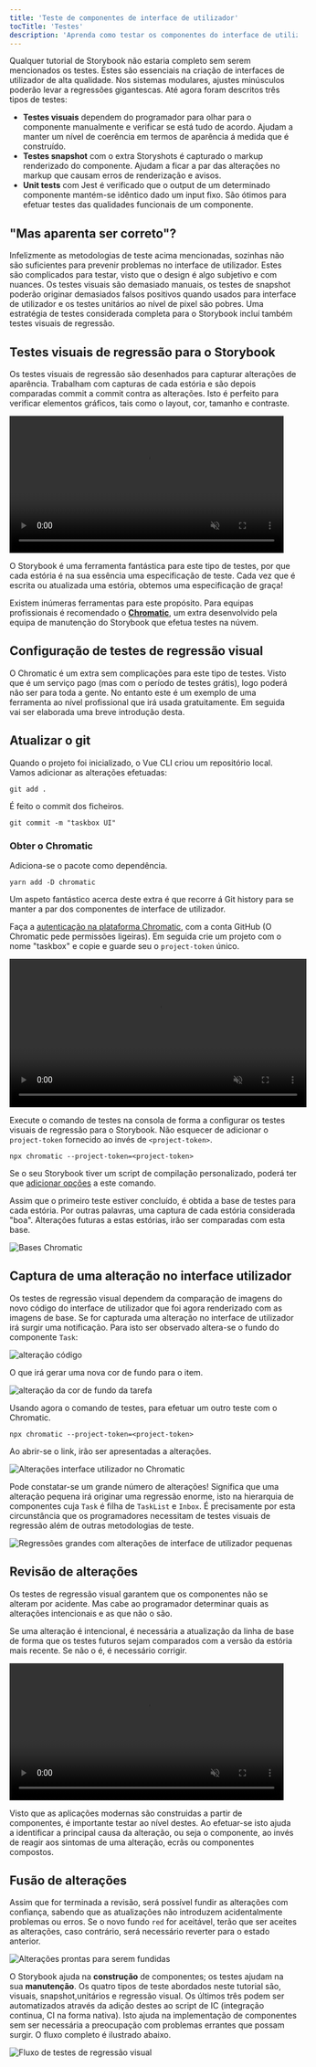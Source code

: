 ```yaml
---
title: 'Teste de componentes de interface de utilizador'
tocTitle: 'Testes'
description: 'Aprenda como testar os componentes do interface de utilizador'
---
```


Qualquer tutorial de Storybook não estaria completo sem serem mencionados os testes. Estes são essenciais na criação de interfaces de utilizador de alta qualidade. Nos sistemas modulares, ajustes minúsculos poderão levar a regressões gigantescas. Até agora foram descritos três tipos de testes:

- **Testes visuais** dependem do programador para olhar para o componente manualmente e verificar se está tudo de acordo. Ajudam a manter um nível de coerência em termos de aparência á medida que é construído.
- **Testes snapshot** com o extra Storyshots é capturado o markup renderizado do componente. Ajudam a ficar a par das alterações no markup que causam erros de renderização e avisos.
- **Unit tests** com Jest é verificado que o output de um determinado componente mantém-se idêntico dado um input fixo. São ótimos para efetuar testes das qualidades funcionais de um componente.

## "Mas aparenta ser correto"?

Infelizmente as metodologias de teste acima mencionadas, sozinhas não são suficientes para prevenir problemas no interface de utilizador. Estes são complicados para testar, visto que o design é algo subjetivo e com nuances. Os testes visuais são demasiado manuais, os testes de snapshot poderão originar demasiados falsos positivos quando usados para interface de utilizador e os testes unitários ao nível de pixel são pobres. Uma estratégia de testes considerada completa para o Storybook incluí também testes visuais de regressão.

## Testes visuais de regressão para o Storybook

Os testes visuais de regressão são desenhados para capturar alterações de aparência. Trabalham com capturas de cada estória e são depois comparadas commit a commit contra as alterações. Isto é perfeito para verificar elementos gráficos, tais como o layout, cor, tamanho e contraste.

<video autoPlay muted playsInline loop style="width:480px; margin: 0 auto;">
  <source
    src="/intro-to-storybook/visual-regression-testing.mp4"
    type="video/mp4"
  />
</video>

O Storybook é uma ferramenta fantástica para este tipo de testes, por que cada estória é na sua essência uma especificação de teste. Cada vez que é escrita ou atualizada uma estória, obtemos uma especificação de graça!

Existem inúmeras ferramentas para este propósito. Para equipas profissionais é recomendado o [**Chromatic**](https://www.chromatic.com/?utm_source=storybook_website&utm_medium=link&utm_campaign=storybook), um extra desenvolvido pela equipa de manutenção do Storybook que efetua testes na núvem.

## Configuração de testes de regressão visual

O Chromatic é um extra sem complicações para este tipo de testes. Visto que é um serviço pago (mas com o período de testes grátis), logo poderá não ser para toda a gente. No entanto este é um exemplo de uma ferramenta ao nível profissional que irá usada gratuitamente.
Em seguida vai ser elaborada uma breve introdução desta.

## Atualizar o git

Quando o projeto foi inicializado, o Vue CLI criou um repositório local. Vamos adicionar as alterações efetuadas:

```shell
git add .
```

É feito o commit dos ficheiros.

```shell
git commit -m "taskbox UI"
```

### Obter o Chromatic

Adiciona-se o pacote como dependência.

```shell
yarn add -D chromatic
```

Um aspeto fantástico acerca deste extra é que recorre á Git history para se manter a par dos componentes de interface de utilizador.

Faça a [autenticação na plataforma Chromatic](https://www.chromatic.com/start/?utm_source=storybook_website&utm_medium=link&utm_campaign=storybook), com a conta GitHub (O Chromatic pede permissões ligeiras). Em seguida crie um projeto com o nome "taskbox" e copie e guarde seu o `project-token` único.

<video autoPlay muted playsInline loop style="width:520px; margin: 0 auto;">
  <source
    src="/intro-to-storybook/chromatic-setup-learnstorybook.mp4"
    type="video/mp4"
  />
</video>

Execute o comando de testes na consola de forma a configurar os testes visuais de regressão para o Storybook. Não esquecer de adicionar o `project-token` fornecido ao invés de `<project-token>`.

```shell
npx chromatic --project-token=<project-token>
```

<div class="aside"> Se o seu Storybook tiver um script de compilação personalizado, poderá ter que <a href="https://www.chromatic.com/docs/setup?utm_source=storybook_website&utm_medium=link&utm_campaign=storybook#command-options">adicionar opções</a> a este comando. </div>

Assim que o primeiro teste estiver concluído, é obtida a base de testes para cada estória. Por outras palavras, uma captura de cada estória considerada "boa". Alterações futuras a estas estórias, irão ser comparadas com esta base.

![Bases Chromatic](/intro-to-storybook/chromatic-baselines.png)

## Captura de uma alteração no interface utilizador

Os testes de regressão visual dependem da comparação de imagens do novo código do interface de utilizador que foi agora renderizado com as imagens de base. Se for capturada uma alteração no interface de utilizador irá surgir uma notificação. Para isto ser observado altera-se o fundo do componente `Task`:

![alteração código](/intro-to-storybook/chromatic-change-to-task-component.png)

O que irá gerar uma nova cor de fundo para o item.

![alteração da cor de fundo da tarefa](/intro-to-storybook/chromatic-task-change.png)

Usando agora o comando de testes, para efetuar um outro teste com o Chromatic.

```shell
npx chromatic --project-token=<project-token>
```

Ao abrir-se o link, irão ser apresentadas a alterações.

![Alterações interface utilizador no Chromatic](/intro-to-storybook/chromatic-catch-changes.png)

Pode constatar-se um grande número de alterações! Significa que uma alteração pequena irá originar uma regressão enorme, isto na hierarquia de componentes cuja `Task` é filha de `TaskList` e `Inbox`.
É precisamente por esta circunstância que os programadores necessitam de testes visuais de regressão além de outras metodologias de teste.

![Regressões grandes com alterações de interface de utilizador pequenas](/intro-to-storybook/minor-major-regressions.gif)

## Revisão de alterações

Os testes de regressão visual garantem que os componentes não se alteram por acidente. Mas cabe ao programador determinar quais as alterações intencionais e as que não o são.

Se uma alteração é intencional, é necessária a atualização da linha de base de forma que os testes futuros sejam comparados com a versão da estória mais recente. Se não o é, é necessário corrigir.

<video autoPlay muted playsInline loop style="width:480px; margin: 0 auto;">
  <source
    src="/intro-to-storybook/website-workflow-review-merge-optimized.mp4"
    type="video/mp4"
  />
</video>

Visto que as aplicações modernas são construidas a partir de componentes, é importante testar ao nível destes. Ao efetuar-se isto ajuda a identificar a principal causa da alteração, ou seja o componente, ao invés de reagir aos sintomas de uma alteração, ecrãs ou componentes compostos.

## Fusão de alterações

Assim que for terminada a revisão, será possível fundir as alterações com confiança, sabendo que as atualizações não introduzem acidentalmente problemas ou erros. Se o novo fundo `red` for aceitável, terão que ser aceites as alterações, caso contrário, será necessário reverter para o estado anterior.

![Alterações prontas para serem fundidas](/intro-to-storybook/chromatic-review-finished.png)

O Storybook ajuda na **construção** de componentes; os testes ajudam na sua **manutenção**. Os quatro tipos de teste abordados neste tutorial são, visuais, snapshot,unitários e regressão visual. Os últimos três podem ser automatizados através da adição destes ao script de IC (integração continua, CI na forma nativa). Isto ajuda na implementação de componentes sem ser necessária a preocupação com problemas errantes que possam surgir. O fluxo completo é ilustrado abaixo.

![Fluxo de testes de regressão visual](/intro-to-storybook/cdd-review-workflow.png)
